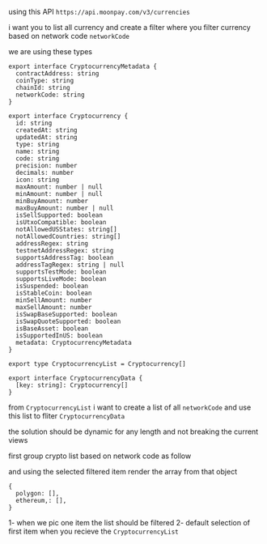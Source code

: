 using this API `https://api.moonpay.com/v3/currencies`

i want you to list all currency and create a filter where you filter currency based on network code `networkCode`

we are using these types

```
export interface CryptocurrencyMetadata {
  contractAddress: string
  coinType: string
  chainId: string
  networkCode: string
}

export interface Cryptocurrency {
  id: string
  createdAt: string
  updatedAt: string
  type: string
  name: string
  code: string
  precision: number
  decimals: number
  icon: string
  maxAmount: number | null
  minAmount: number | null
  minBuyAmount: number
  maxBuyAmount: number | null
  isSellSupported: boolean
  isUtxoCompatible: boolean
  notAllowedUSStates: string[]
  notAllowedCountries: string[]
  addressRegex: string
  testnetAddressRegex: string
  supportsAddressTag: boolean
  addressTagRegex: string | null
  supportsTestMode: boolean
  supportsLiveMode: boolean
  isSuspended: boolean
  isStableCoin: boolean
  minSellAmount: number
  maxSellAmount: number
  isSwapBaseSupported: boolean
  isSwapQuoteSupported: boolean
  isBaseAsset: boolean
  isSupportedInUS: boolean
  metadata: CryptocurrencyMetadata
}

export type CryptocurrencyList = Cryptocurrency[]

export interface CryptocurrencyData {
  [key: string]: Cryptocurrency[]
}

```

from `CryptocurrencyList` i want to create a list of all `networkCode` and use this list to fliter `CryptocurrencyData`


the solution should be dynamic for any length
and not breaking the current views

first group crypto list based on network code as follow

and using the selected filtered item render the array from that object

```
{
  polygon: [],
  ethereum,: [],
}
```

1- when we pic one item the list should be filtered
2- default selection of first item when you recieve the `CryptocurrencyList`